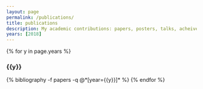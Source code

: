 ```yaml
---
layout: page
permalink: /publications/
title: publications
description: My academic contributions: papers, posters, talks, acheivements.
years: [2018]
---
```


{% for y in page.years %}
  <h3 class="year">{{y}}</h3>
  {% bibliography -f papers -q @*[year={{y}}]* %}
{% endfor %}
